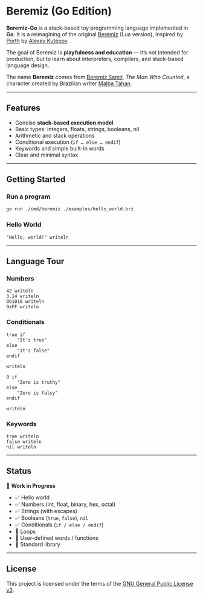 # Beremiz (Go Edition)

**Beremiz-Go** is a stack-based toy programming language implemented in **Go**.
It is a reimagining of the original [Beremiz](https://github.com/AdaiasMagdiel/Beremiz) (Lua version), inspired by [Porth](https://gitlab.com/tsoding/porth) by [Alexey Kutepov](https://twitch.tv/tsoding).

The goal of Beremiz is **playfulness and education** — it’s not intended for production, but to learn about interpreters, compilers, and stack-based language design.

The name **Beremiz** comes from [Beremiz Samir](https://en.wikipedia.org/wiki/Beremiz_Samir), _The Man Who Counted_, a character created by Brazilian writer [Malba Tahan](https://en.wikipedia.org/wiki/J%C3%BAlio_C%C3%A9sar_de_Mello_e_Souza).

---

## Features

- Concise **stack-based execution model**
- Basic types: integers, floats, strings, booleans, nil
- Arithmetic and stack operations
- Conditional execution (`if … else … endif`)
- Keywords and simple built-in words
- Clear and minimal syntax

---

## Getting Started

### Run a program

```bash
go run ./cmd/beremiz ./examples/hello_world.brz
```

### Hello World

```beremiz
"Hello, world!" writeln
```

---

## Language Tour

### Numbers

```beremiz
42 writeln
3.14 writeln
0b1010 writeln
0xFF writeln
```

### Conditionals

```beremiz
true if
    "It's true"
else
    "It's false"
endif

writeln
```

```beremiz
0 if
    "Zero is truthy"
else
    "Zero is falsy"
endif

writeln
```

### Keywords

```beremiz
true writeln
false writeln
nil writeln
```

---

## Status

🚧 **Work in Progress**

- ✅ Hello world
- ✅ Numbers (int, float, binary, hex, octal)
- ✅ Strings (with escapes)
- ✅ Booleans (`true`, `false`), `nil`
- ✅ Conditionals (`if / else / endif`)
- 🚧 Loops
- 🚧 User-defined words / functions
- 🚧 Standard library

---

## License

This project is licensed under the terms of the [GNU General Public License v3](LICENSE).

